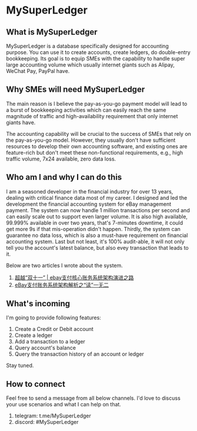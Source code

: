 # MySuperLedger

## What is MySuperLedger
MySuperLedger is a database specifically designed for accounting purpose. You can use it to create accounts, create ledgers, 
do double-entry bookkeeping. Its goal is to equip SMEs with the capability to handle super large accounting volume 
which usually internet giants such as Alipay, WeChat Pay, PayPal have.

## Why SMEs will need MySuperLedger
The main reason is I believe the pay-as-you-go payment model will lead to a burst of bookkeeping activities which can easily
reach the same magnitude of traffic and high-availability requirement that only internet giants have.

The accounting capability will be crucial to the success of SMEs that rely on the pay-as-you-go model. However, they usually 
don't have sufficient resources to develop their own accounting software, and existing ones are feature-rich but don't meet
these non-functional requirements, e.g., high traffic volume, 7x24 available, zero data loss.

## Who am I and why I can do this
I am a seasoned developer in the financial industry for over 13 years, dealing with critical finance data most of my career.
I designed and led the development the financial accounting system for eBay management payment. The system can now handle 1 million transactions
per second and can easily scale out to support even larger volume. It is also high available, 99.999% available in over two years, 
that's 7-minutes downtime, it could get more 9s if that mis-operation didn't happen. Thirdly, the system can guarantee no data loss, which is
also a must-have requirement on financial accounting system. Last but not least, it's 100% audit-able, it will not only tell you the 
account's latest balance, but also evey transaction that leads to it.

Below are two articles I wrote about the system.
1. [超越“双十一” | ebay支付核心账务系统架构演进之路](https://mp.weixin.qq.com/s/O5_Rde5uUXvmBS2B7w2hOQ)
2. [eBay支付账务系统架构解析之“读”一无二](https://mp.weixin.qq.com/s?__biz=MzA3MDMyNDUzOQ==&mid=2650512756&idx=1&sn=04fd97a4c4129bb26c5dd3b6ea7e75f9&chksm=8731a520b0462c369671c63d06721ee7817984bf041964fbdeb24d513c9b31451cbb544ed2c1&scene=178&cur_album_id=1590887959409590275#rd)

## What's incoming
I'm going to provide following features:
1. Create a Credit or Debit account
2. Create a ledger
3. Add a transaction to a ledger
4. Query account's balance
5. Query the transaction history of an account or ledger

Stay tuned.

## How to connect
Feel free to send a message from all below channels. I'd love to discuss your use scenarios and what I can help on that.
1. telegram: t.me/MySuperLedger
2. discord: #MySuperLedger

